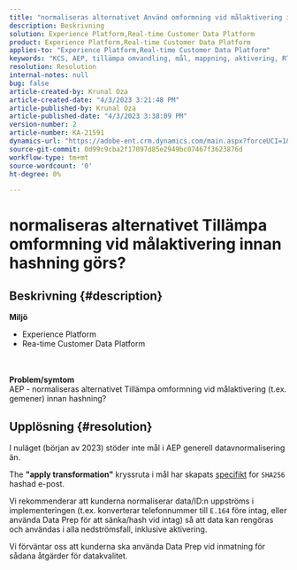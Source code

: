```yaml
---
title: "normaliseras alternativet Använd omformning vid målaktivering innan hash-tagning inträffar?"
description: Beskrivning
solution: Experience Platform,Real-time Customer Data Platform
product: Experience Platform,Real-time Customer Data Platform
applies-to: "Experience Platform,Real-time Customer Data Platform"
keywords: "KCS, AEP, tillämpa omvandling, mål, mappning, aktivering, RT-CDP"
resolution: Resolution
internal-notes: null
bug: false
article-created-by: Krunal Oza
article-created-date: "4/3/2023 3:21:48 PM"
article-published-by: Krunal Oza
article-published-date: "4/3/2023 3:38:09 PM"
version-number: 2
article-number: KA-21591
dynamics-url: "https://adobe-ent.crm.dynamics.com/main.aspx?forceUCI=1&pagetype=entityrecord&etn=knowledgearticle&id=ad32aa3c-33d2-ed11-a7c7-6045bd006b4b"
source-git-commit: 0d99c9cba2f17097d85e2949bc07467f3623876d
workflow-type: tm+mt
source-wordcount: '0'
ht-degree: 0%

---
```


# normaliseras alternativet Tillämpa omformning vid målaktivering innan hashning görs?

## Beskrivning {#description}

<b>Miljö</b>
- Experience Platform
- Rea-time Customer Data Platform

<br> <br><b>Problem/symtom</b><br>AEP - normaliseras alternativet Tillämpa omformning vid målaktivering (t.ex. gemener) innan hashning?

## Upplösning {#resolution}


I nuläget (början av 2023) stöder inte mål i AEP generell datavnormalisering än.

The <b>&quot;apply transformation&quot;</b> kryssruta i mål har skapats <u>specifikt</u> for `SHA256` hashad e-post.

Vi rekommenderar att kunderna normaliserar data/ID:n uppströms i implementeringen (t.ex. konverterar telefonnummer till `E.164` före intag, eller använda Data Prep för att sänka/hash vid intag) så att data kan rengöras och användas i alla nedströmsfall, inklusive aktivering.

Vi förväntar oss att kunderna ska använda Data Prep vid inmatning för sådana åtgärder för datakvalitet.




